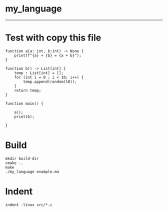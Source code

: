 # my_language

---

# Test with copy this file

```
function a(a: int, b:int) -> None {
    print(f"{a} + {b} = {a + b}");
}

function b() -> List[int] {
    temp : List[int] = [];
    for (int i = 0 ; i < 10; i++) {
        temp.append(random(10));
    }
    return temp;
}

function main() {

    a();
    print(b);

}
```

# Build

```
mkdir build-dir
cmake ..
make 
./my_language example.ma
```

# Indent

```
indent -linux src/*.c
```